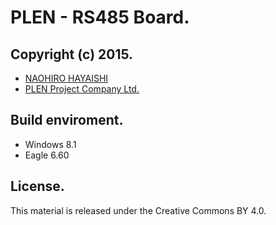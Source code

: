 PLEN - RS485 Board.
================================================================================
Copyright (c) 2015.
---
- [NAOHIRO HAYAISHI](http://earlystone.com/)
- [PLEN Project Company Ltd.](http://plen.jp)

Build enviroment.
---
- Windows 8.1
- Eagle 6.60

License.
---
This material is released under the Creative Commons BY 4.0.